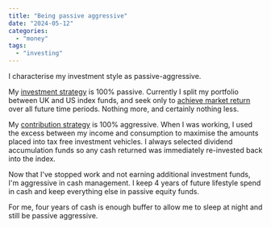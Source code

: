 ```yaml
---
title: "Being passive aggressive"
date: "2024-05-12"
categories: 
  - "money"
tags: 
  - "investing"
---
```


I characterise my investment style as passive-aggressive.

My [investment strategy](https://thoughts.uncountable.uk/investing-strategy/) is 100% passive. Currently I split my portfolio between UK and US index funds, and seek only to [achieve market return](https://thoughts.uncountable.uk/guaranteed-market-return/) over all future time periods. Nothing more, and certainly nothing less.

My [contribution strategy](https://thoughts.uncountable.uk/most-important-factors-for-accumulating-wealth/) is 100% aggressive. When I was working, I used the excess between my income and consumption to maximise the amounts placed into tax free investment vehicles. I always selected dividend accumulation funds so any cash returned was immediately re-invested back into the index.

Now that I've stopped work and not earning additional investment funds, I'm aggressive in cash management. I keep 4 years of future lifestyle spend in cash and keep everything else in passive equity funds.

For me, four years of cash is enough buffer to allow me to sleep at night and still be passive aggressive.
